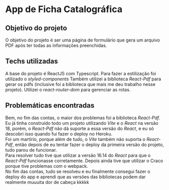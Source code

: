 # App de Ficha Catalográfica

## Objetivo do projeto
O objetivo do projeto é ser uma página de formulário que gera um arquivo PDF após ter todas as informações preenchidas.

## Techs utilizadas
A base do projeto é ReactJS com Typescript.
Para fazer a estilização foi utilizado o *styled-components*
Também utilizei a biblioteca *React-Pdf* para gerar os pdfs (inclusive foi a biblioteca que mais me deu trabalho nesse projeto).
Utilizei o *react-router-dom* para gerenciar as rotas.

## Problemáticas encontradas
Bem, no fim das contas, o maior dos problemas foi a biblioteca *React-Pdf*. Eu já tinha construído todo um projeto utilizando *Vite* e o *React* na versão 18, porém, o *React-Pdf* não dá suporte a essa versão do *React*, e eu só descobri isso quando fui fazer o deploy no Heroku. <br>
Foi um martírio, porque além de tudo, o *Vite* também não suporta o *React-Pdf*, então depois de eu tentar fazer o deploy da primeira versão do projeto, tudo parou de funcionar.<br>
Para resolver tudo tive que utilizar a versão 16.14 do *React* para que o *React-Pdf* funcionasse corretamente. Depois ainda tive que utilizar o Craco porque tive problemas com o webpack.<br>
No fim das contas, tudo se resolveu e eu finalmente consegui fazer o deploy do app e aprendi que as versões das bibliotecas podem dar realmente muuuita dor de cabeça kkkkk
